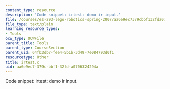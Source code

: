```yaml
---
content_type: resource
description: 'Code snippet: irtest: demo ir input.'
file: /courses/es-293-lego-robotics-spring-2007/aa6e9ec7379cbbf132fda0706324294a_irtest.c
file_type: text/plain
learning_resource_types:
- Tools
ocw_type: OCWFile
parent_title: Tools
parent_type: CourseSection
parent_uid: 64fb3db7-fee4-5b1b-3d49-7e084793d0f1
resourcetype: Other
title: irtest.c
uid: aa6e9ec7-379c-bbf1-32fd-a0706324294a
---
```

Code snippet: irtest: demo ir input.


